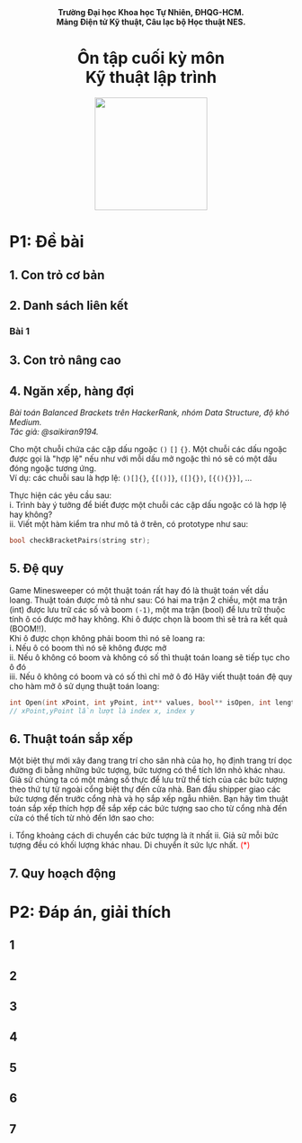 <center>
<b>Trường Đại học Khoa học Tự Nhiên, ĐHQG-HCM.<br>
Mảng Điện tử Kỹ thuật, Câu lạc bộ Học thuật NES.</b>
<h1>
Ôn tập cuối kỳ môn <br>Kỹ thuật lập trình
</h1>
<img width="200" src="https://scontent.fvca1-1.fna.fbcdn.net/v/t1.18169-9/10592709_1468895370031070_8590196893426379293_n.jpg?_nc_cat=100&ccb=1-3&_nc_sid=09cbfe&_nc_ohc=6thJGOpcYQkAX8uUImA&_nc_ht=scontent.fvca1-1.fna&oh=00f26759e2f4bd9db0f02f3ec5486eae&oe=60DDD014" href="https://www.facebook.com/CLBNES">

</center>


<!--
Quân làm 1, 2
Phát làm 3, 4
Hiếu 5, 6
-->

# P1: Đề bài 
## 1. Con trỏ cơ bản

## 2. Danh sách liên kết
### Bài 1

## 3. Con trỏ nâng cao

## 4. Ngăn xếp, hàng đợi
*Bài toán Balanced Brackets trên HackerRank, nhóm Data Structure, độ khó Medium.  
Tác giả: @saikiran9194.*  

Cho một chuỗi chứa các cặp dấu ngoặc `()` `[]` `{}`. Một chuỗi các dấu ngoặc được gọi là "hợp lệ" nếu như với mỗi dấu mở ngoặc thì nó sẽ có một dấu đóng ngoặc tương ứng.  
Ví dụ: các chuỗi sau là hợp lệ: `()[]{}`, `{[()]}`, `([]{})`, `[{(){}}]`, ... 

Thực hiện các yêu cầu sau:  
i. Trình bày ý tưởng để biết được một chuỗi các cặp dấu ngoặc có là hợp lệ hay không?  
ii. Viết một hàm kiểm tra như mô tả ở trên, có prototype như sau:
```c++
bool checkBracketPairs(string str);
```

## 5. Đệ quy
Game Minesweeper có một thuật toán rất hay đó là thuật toán vết dầu loang. Thuật toán được mô tả như sau:
Có hai ma trận 2 chiều, một ma trận (int) được lưu trữ các số và boom ``(-1)``, một ma trận (bool) để lưu trữ thuộc tính ô có được mở hay không.
Khi ô được chọn là boom thì sẽ trả ra kết quả (BOOM!!).   
Khi ô được chọn không phải boom thì nó sẽ loang ra:  
i.   Nếu ô có boom thì nó sẽ không được mở  
ii.  Nếu ô không có boom và không có số thì thuật   toán loang sẽ tiếp tục cho ô đó  
iii. Nếu ô không có boom và có số thì chỉ mở ô đó
Hãy viết thuật toán đệ quy cho hàm mở ô sử dụng thuật toán loang: 
```c++
int Open(int xPoint, int yPoint, int** values, bool** isOpen, int length);
// xPoint,yPoint lần lượt là index x, index y
```

## 6. Thuật toán sắp xếp

Một biệt thự mới xây đang trang trí cho sân nhà của họ, họ định trang trí dọc đường đi bằng những bức tượng, bức tượng có thể tích lớn nhỏ khác nhau. Giả sử chúng ta có một mảng số thực để lưu trữ thể tích của các bức tượng theo thứ tự từ ngoài cổng biệt thự đến cửa nhà. Ban đầu shipper giao các bức tượng đến trước cổng nhà và họ sắp xếp ngẫu nhiên. Bạn hãy tìm thuật toán sắp xếp thích hợp để sắp xếp các bức tượng sao cho từ cổng nhà đến cửa có thể tích từ nhỏ đến lớn sao cho:

i. Tổng khoảng cách di chuyển các bức tượng là ít nhất
ii. Giả sử mỗi bức tượng đều có khối lượng khác nhau. Di chuyển ít sức lực nhất. <span style="color: red;" class="ola">(*)</span>

## 7. Quy hoạch động 

# P2: Đáp án, giải thích
## 1
## 2
## 3
## 4
## 5

## 6

## 7
